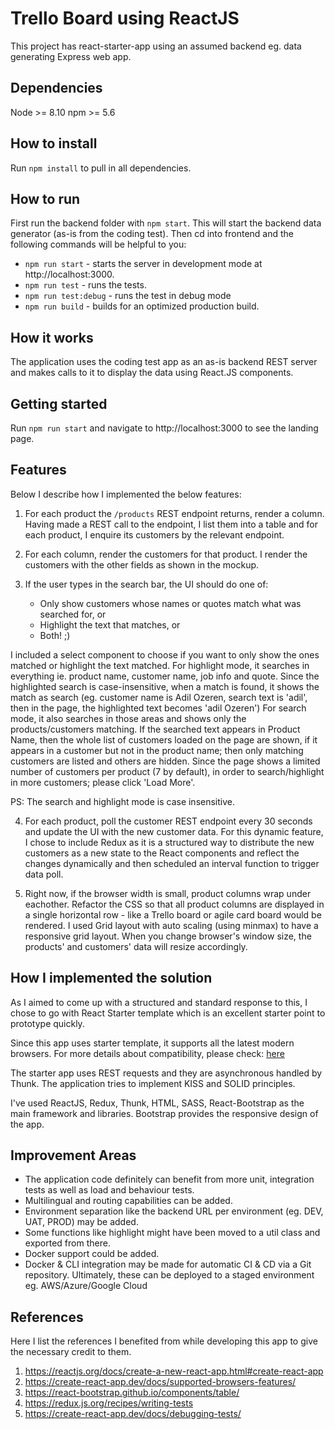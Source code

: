 # Trello Board using ReactJS

This project has react-starter-app using an assumed backend eg. data generating Express web app.

## Dependencies

Node >= 8.10
npm >= 5.6

## How to install

Run `npm install` to pull in all dependencies.

## How to run

First run the backend folder with `npm start`. This will start the backend data generator (as-is from the coding test).
Then cd into frontend and the following commands will be helpful to you:

- `npm run start` - starts the server in development mode at http://localhost:3000.
- `npm run test`  - runs the tests.
- `npm run test:debug` - runs the test in debug mode
- `npm run build` - builds for an optimized production build.

## How it works

The application uses the coding test app as an as-is backend REST server and makes
calls to it to display the data using React.JS components.

## Getting started

Run `npm run start` and navigate to http://localhost:3000 to see the landing page.

## Features
Below I describe how I implemented the below features:

1. For each product the `/products` REST endpoint returns, render a column.
Having made a REST call to the endpoint, I list them into a table and for each product, I enquire its customers by the relevant endpoint.

2. For each column, render the customers for that product.
I render the customers with the other fields as shown in the mockup.

3. If the user types in the search bar, the UI should do one of:
   - Only show customers whose names or quotes match what was searched for, or
   - Highlight the text that matches, or
   - Both! ;)
   
I included a select component to choose if you want to only show the ones matched or
highlight the text matched. For highlight mode, it searches in everything ie. product name, customer name, job info and quote. Since the highlighted search is case-insensitive,
when a match is found, it shows the match as search (eg. customer name is Adil Ozeren, search text is 'adil', then in the page, the highlighted text becomes 'adil Ozeren')
For search mode, it also searches in those areas and shows only the products/customers matching. If the searched text appears in Product Name, then the whole list of customers loaded on the page are shown, if it appears
in a customer but not in the product name; then only matching customers are listed and others are hidden.
Since the page shows a limited number of customers per product (7 by default), in order to search/highlight in more customers; please click 'Load More'.

PS: The search and highlight mode is case insensitive.

4. For each product, poll the customer REST endpoint every 30 seconds and update the UI with the new customer data.
For this dynamic feature, I chose to include Redux as it is a structured way to distribute
the new customers as a new state to the React components and reflect the changes dynamically and then scheduled an interval function to trigger data poll.

5. Right now, if the browser width is small, product columns wrap under eachother. Refactor the CSS so that all product columns are displayed in a single horizontal row - like a Trello board or agile card board would be rendered.
I used Grid layout with auto scaling (using minmax) to have a responsive grid layout. When you change browser's window size, the products' and customers' data will resize accordingly.

## How I implemented the solution

As I aimed to come up with a structured and standard response to this, I chose to
go with React Starter template which is an excellent starter point to prototype quickly.

Since this app uses starter template, it supports all the latest modern browsers.
For more details about compatibility, please check: [here](https://create-react-app.dev/docs/supported-browsers-features/)

The starter app uses REST requests and they are asynchronous handled by Thunk.
The application tries to implement KISS and SOLID principles.

I've used ReactJS, Redux, Thunk, HTML, SASS, React-Bootstrap as the main framework and libraries. Bootstrap provides the responsive design of the app.

## Improvement Areas

 - The application code definitely can benefit from more unit, integration tests as well as load and behaviour tests. 
 - Multilingual and routing capabilities can be added.
 - Environment separation like the backend URL per environment (eg. DEV, UAT, PROD) may be added.
 - Some functions like highlight might have been moved to a util class and exported from there.
 - Docker support could be added.
 - Docker & CLI integration may be made for automatic CI & CD via a Git repository. Ultimately, these can be deployed to a staged environment eg. AWS/Azure/Google Cloud

## References

Here I list the references I benefited from while developing this app to give the necessary credit to them.

1. https://reactjs.org/docs/create-a-new-react-app.html#create-react-app
2. https://create-react-app.dev/docs/supported-browsers-features/
3. https://react-bootstrap.github.io/components/table/
4. https://redux.js.org/recipes/writing-tests
5. https://create-react-app.dev/docs/debugging-tests/
